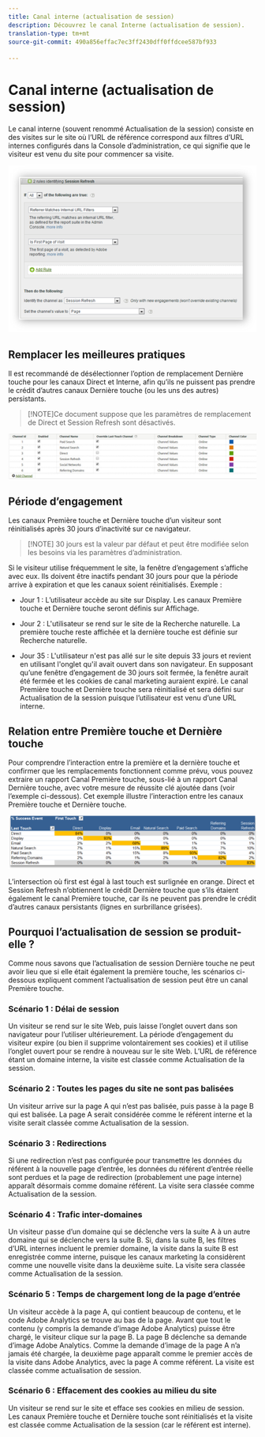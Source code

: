 ```yaml
---
title: Canal interne (actualisation de session)
description: Découvrez le canal Interne (actualisation de session).
translation-type: tm+mt
source-git-commit: 490a856effac7ec3ff2430dff0ffdcee587bf933

---
```



# Canal interne (actualisation de session)

Le canal interne (souvent renommé Actualisation de la session) consiste en des visites sur le site où l’URL de référence correspond aux filtres d’URL internes configurés dans la Console d’administration, ce qui signifie que le visiteur est venu du site pour commencer sa visite.

![](assets/int-channel1.png)

## Remplacer les meilleures pratiques

Il est recommandé de désélectionner l’option de remplacement Dernière touche pour les canaux Direct et Interne, afin qu’ils ne puissent pas prendre le crédit d’autres canaux Dernière touche (ou les uns des autres) persistants.

>[!NOTE]Ce document suppose que les paramètres de remplacement de Direct et Session Refresh sont désactivés.

![](assets/int-channel2.png)

## Période d’engagement

Les canaux Première touche et Dernière touche d’un visiteur sont réinitialisés après 30 jours d’inactivité sur ce navigateur.

>[!NOTE] 30 jours est la valeur par défaut et peut être modifiée selon les besoins via les paramètres d’administration.

Si le visiteur utilise fréquemment le site, la fenêtre d’engagement s’affiche avec eux. Ils doivent être inactifs pendant 30 jours pour que la période arrive à expiration et que les canaux soient réinitialisés.
Exemple :

* Jour 1 : L’utilisateur accède au site sur Display. Les canaux Première touche et Dernière touche seront définis sur Affichage.

* Jour 2 : L'utilisateur se rend sur le site de la Recherche naturelle. La première touche reste affichée et la dernière touche est définie sur Recherche naturelle.

* Jour 35 : L'utilisateur n'est pas allé sur le site depuis 33 jours et revient en utilisant l'onglet qu'il avait ouvert dans son navigateur. En supposant qu’une fenêtre d’engagement de 30 jours soit fermée, la fenêtre aurait été fermée et les cookies de canal marketing auraient expiré. Le canal Première touche et Dernière touche sera réinitialisé et sera défini sur Actualisation de la session puisque l’utilisateur est venu d’une URL interne.

## Relation entre Première touche et Dernière touche

Pour comprendre l’interaction entre la première et la dernière touche et confirmer que les remplacements fonctionnent comme prévu, vous pouvez extraire un rapport Canal Première touche, sous-lié à un rapport Canal Dernière touche, avec votre mesure de réussite clé ajoutée dans (voir l’exemple ci-dessous). Cet exemple illustre l’interaction entre les canaux Première touche et Dernière touche.

![](assets/int-channel3.png)

L’intersection où first est égal à last touch est surlignée en orange. Direct et Session Refresh n’obtiennent le crédit Dernière touche que s’ils étaient également le canal Première touche, car ils ne peuvent pas prendre le crédit d’autres canaux persistants (lignes en surbrillance grisées).

## Pourquoi l’actualisation de session se produit-elle ?

Comme nous savons que l’actualisation de session Dernière touche ne peut avoir lieu que si elle était également la première touche, les scénarios ci-dessous expliquent comment l’actualisation de session peut être un canal Première touche.

### Scénario 1 : Délai de session

Un visiteur se rend sur le site Web, puis laisse l’onglet ouvert dans son navigateur pour l’utiliser ultérieurement. La période d’engagement du visiteur expire (ou bien il supprime volontairement ses cookies) et il utilise l’onglet ouvert pour se rendre à nouveau sur le site Web. L’URL de référence étant un domaine interne, la visite est classée comme Actualisation de la session.

### Scénario 2 : Toutes les pages du site ne sont pas balisées

Un visiteur arrive sur la page A qui n’est pas balisée, puis passe à la page B qui est balisée. La page A serait considérée comme le référent interne et la visite serait classée comme Actualisation de la session.

### Scénario 3 : Redirections

Si une redirection n’est pas configurée pour transmettre les données du référent à la nouvelle page d’entrée, les données du référent d’entrée réelle sont perdues et la page de redirection (probablement une page interne) apparaît désormais comme domaine référent. La visite sera classée comme Actualisation de la session.

### Scénario 4 : Trafic inter-domaines

Un visiteur passe d’un domaine qui se déclenche vers la suite A à un autre domaine qui se déclenche vers la suite B. Si, dans la suite B, les filtres d’URL internes incluent le premier domaine, la visite dans la suite B est enregistrée comme interne, puisque les canaux marketing la considèrent comme une nouvelle visite dans la deuxième suite. La visite sera classée comme Actualisation de la session.

### Scénario 5 : Temps de chargement long de la page d’entrée

Un visiteur accède à la page A, qui contient beaucoup de contenu, et le code Adobe Analytics se trouve au bas de la page. Avant que tout le contenu (y compris la demande d’image Adobe Analytics) puisse être chargé, le visiteur clique sur la page B. La page B déclenche sa demande d’image Adobe Analytics. Comme la demande d’image de la page A n’a jamais été chargée, la deuxième page apparaît comme le premier accès de la visite dans Adobe Analytics, avec la page A comme référent. La visite est classée comme actualisation de session.

### Scénario 6 : Effacement des cookies au milieu du site

Un visiteur se rend sur le site et efface ses cookies en milieu de session. Les canaux Première touche et Dernière touche sont réinitialisés et la visite est classée comme Actualisation de la session (car le référent est interne).
